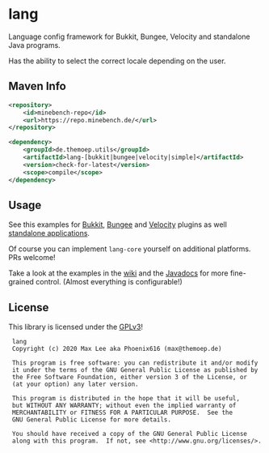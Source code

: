 # lang
Language config framework for Bukkit, Bungee, Velocity and standalone Java programs.

Has the ability to select the correct locale depending on the user.

## Maven Info

```xml
<repository>
    <id>minebench-repo</id>
    <url>https://repo.minebench.de/</url>
</repository>

<dependency>
    <groupId>de.themoep.utils</groupId>
    <artifactId>lang-[bukkit|bungee|velocity|simple]</artifactId>
    <version>check-for-latest</version>
    <scope>compile</scope>
</dependency>
```

## Usage
See this examples for [Bukkit](https://github.com/Phoenix616/lang/wiki/Bukkit-Example), 
[Bungee](https://github.com/Phoenix616/lang/wiki/Bungee-Example) and 
[Velocity](https://github.com/Phoenix616/lang/wiki/Velocity-Example) 
plugins as well [standalone applications](https://github.com/Phoenix616/lang/wiki/Standalone-Example).

Of course you can implement `lang-core` yourself on additional platforms. PRs welcome!

Take a look at the examples in the [wiki](https://github.com/Phoenix616/lang/wiki) and the [Javadocs](https://docs.phoenix616.dev/lang/) for more fine-grained control.
(Almost everything is configurable!)

## License
This library is licensed under the [GPLv3](https://github.com/Phoenix616/lang/blob/master/LICENSE)!
```
 lang
 Copyright (c) 2020 Max Lee aka Phoenix616 (max@themoep.de)

 This program is free software: you can redistribute it and/or modify
 it under the terms of the GNU General Public License as published by
 the Free Software Foundation, either version 3 of the License, or
 (at your option) any later version.

 This program is distributed in the hope that it will be useful,
 but WITHOUT ANY WARRANTY; without even the implied warranty of
 MERCHANTABILITY or FITNESS FOR A PARTICULAR PURPOSE.  See the
 GNU General Public License for more details.

 You should have received a copy of the GNU General Public License
 along with this program.  If not, see <http://www.gnu.org/licenses/>.
```
